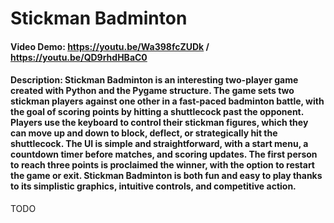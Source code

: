  # Stickman Badminton
#### Video Demo:      https://youtu.be/Wa398fcZUDk / https://youtu.be/QD9rhdHBaC0
#### Description:   Stickman Badminton is an interesting two-player game created with Python and the Pygame structure. The game sets two stickman players against one other in a fast-paced badminton battle, with the goal of scoring points by hitting a shuttlecock past the opponent. Players use the keyboard to control their stickman figures, which they can move up and down to block, deflect, or strategically hit the shuttlecock. The UI is simple and straightforward, with a start menu, a countdown timer before matches, and scoring updates. The first person to reach three points is proclaimed the winner, with the option to restart the game or exit. Stickman Badminton is both fun and easy to play thanks to its simplistic graphics, intuitive controls, and competitive action.
TODO
